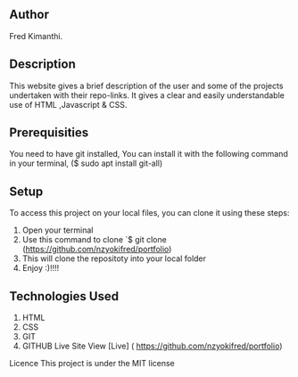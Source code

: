 ## Author
Fred Kimanthi.

## Description
This website gives a brief description of the user and some of the projects undertaken with their repo-links. It gives a clear and easily understandable use of HTML ,Javascript & CSS.

## Prerequisities
You need to have git installed, You can install it with the following command in your terminal, ($ sudo apt install git-all)

## Setup
To access this project on your local files, you can clone it using these steps:

1. Open your terminal
2. Use this command to clone `$ git clone (https://github.com/nzyokifred/portfolio)
3. This will clone the repositoty into your local folder
4. Enjoy :)!!!!

## Technologies Used
1. HTML
2. CSS
3. GIT
4. GITHUB
Live Site
View [Live] ( https://github.com/nzyokifred/portfolio)

Licence
This project is under the MIT license